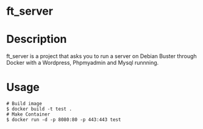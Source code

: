 # ft_server

# Description

ft_server is a project that asks you to run a server on Debian Buster through Docker with a Wordpress, Phpmyadmin and Mysql runnning.

# Usage

```shell
# Build image
$ docker build -t test .
# Make Container
$ docker run -d -p 8080:80 -p 443:443 test 
```
